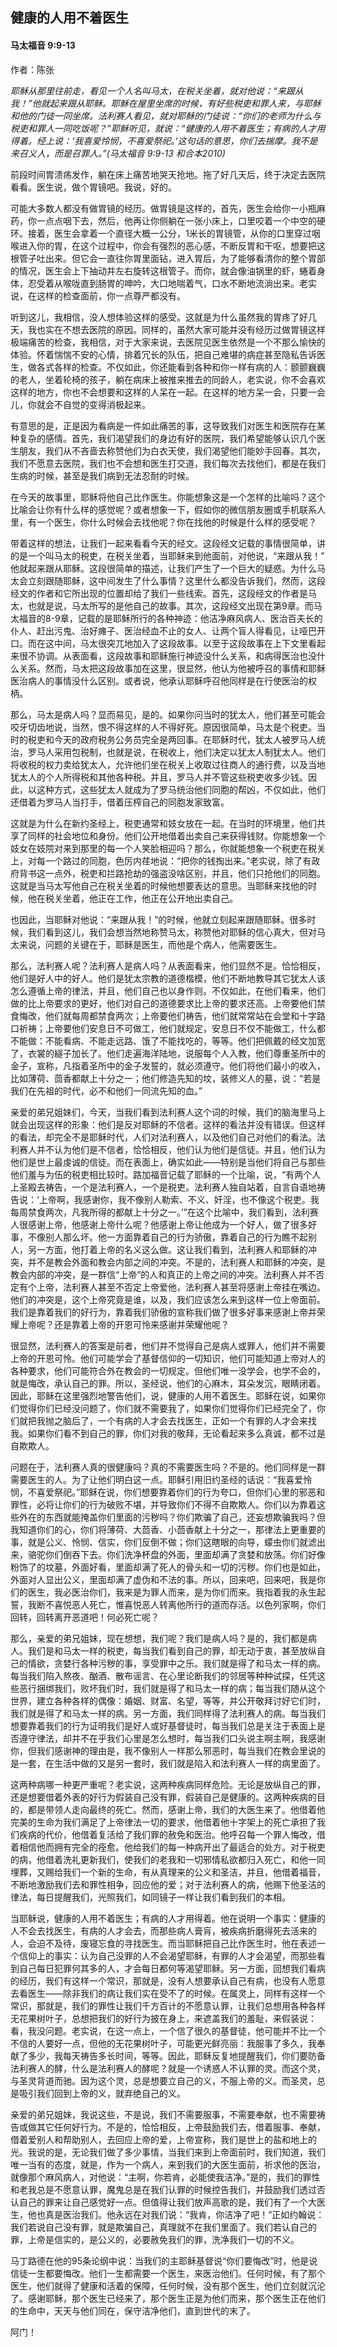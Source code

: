 ﻿## 健康的人用不着医生

#### 马太福音 9:9-13

作者：陈张

*耶稣从那里往前走，看见一个人名叫马太，在税关坐着，就对他说：“来跟从我！”他就起来跟从耶稣。耶稣在屋里坐席的时候，有好些税吏和罪人来，与耶稣和他的门徒一同坐席。法利赛人看见，就对耶稣的门徒说：“你们的老师为什么与税吏和罪人一同吃饭呢？”耶稣听见，就说：“健康的人用不着医生；有病的人才用得着。经上说：‘我喜爱怜悯，不喜爱祭祀。’这句话的意思，你们去揣摩。我不是来召义人，而是召罪人。”(马太福音 9:9-13 和合本2010)*

前段时间胃溃疡发作，躺在床上痛苦地哭天抢地。拖了好几天后，终于决定去医院看看。医生说，做个胃镜吧。我说，好的。

可能大多数人都没有做胃镜的经历。做胃镜是这样的，首先，医生会给你一小瓶麻药，你一点点咽下去，然后，他再让你侧躺在一张小床上，口里咬着一个中空的硬环。接着，医生会拿着一个直径大概一公分，1米长的胃镜管，从你的口里穿过咽喉进入你的胃，在这个过程中，你会有强烈的恶心感，不断反胃和干呕，想要把这根管子吐出来。但它会一直往你胃里面钻，进入胃后，为了能够看清你的整个胃部的情况，医生会上下抽动并左右旋转这根管子。而你，就会像油锅里的虾，蜷着身体，忍受着从喉咙直到肠胃的呻吟，大口地喘着气，口水不断地流淌出来。老实说，在这样的检查面前，你一点尊严都没有。

听到这儿，我相信，没人想体验这样的感受。这就是为什么虽然我的胃疼了好几天，我也实在不想去医院的原因。同样的，虽然大家可能并没有经历过做胃镜这样极端痛苦的检查，我相信，对于大家来说，去医院见医生依然是一个不那么愉快的体验。怀着惴惴不安的心情，排着冗长的队伍，把自己难堪的病症甚至隐私告诉医生，做各式各样的检查。不仅如此，你还能看到各种和你一样有病的人：颤颤巍巍的老人，坐着轮椅的孩子，躺在病床上被推来推去的同龄人，老实说，你不会喜欢这样的地方，你也不会想要和这样的人呆在一起。在这样的地方呆一会，只要一会儿，你就会不自觉的变得消极起来。

有意思的是，正是因为看病是一件如此痛苦的事，这导致我们对医生和医院存在某种复杂的感情。首先，我们渴望我们的身边有好的医院，我们希望能够认识几个医生朋友，我们从不吝啬去称赞他们为白衣天使，我们渴望他们能妙手回春。其次，我们不愿意去医院，我们也不会想和医生打交道，我们每次去找他们，都是在我们生病的时候，甚至是我们病到无法忍耐的时候。

在今天的故事里，耶稣将他自己比作医生。你能想象这是一个怎样的比喻吗？这个比喻会让你有什么样的感觉呢？或者想象一下，假如你的微信朋友圈或手机联系人里，有一个医生，你什么时候会去找他呢？你在找他的时候是什么样的感受呢？

带着这样的想法，让我们一起来看看今天的经文。这段经文记载的事情很简单，讲的是一个叫马太的税吏，在税关坐着，当耶稣来到他面前，对他说，“来跟从我！” 他就起来跟从耶稣。这段很简单的描述，让我们产生了一个巨大的疑惑。为什么马太会立刻跟随耶稣，这中间发生了什么事情？这里什么都没告诉我们，然而，这段经文的作者和它所出现的位置却给了我们一些线索。首先，这段经文的作者是马太，也就是说，马太所写的是他自己的故事。其次，这段经文出现在第9章。而马太福音的8-9章，记载的是耶稣所行的各种神迹：他洁净麻风病人、医治百夫长的仆人、赶出污鬼、治好瘫子、医治经血不止的女人、让两个盲人得看见，让哑巴开口。而在这中间，马太很突兀地加入了这段故事。以至于这段故事在上下文里看起来很不协调。从表面看，这段故事和耶稣施行神迹没什么关系，和病得医治也没什么关系。然而，马太把这段故事加在这里，很显然，他认为他被呼召的事情和耶稣医治病人的事情没什么区别。或者说，他承认耶稣呼召他同样是在行使医治的权柄。

那么，马太是病人吗？显而易见，是的。如果你问当时的犹太人，他们甚至可能会咬牙切齿地说，当然，恨不得这样的人不得好死。原因很简单，马太是个税吏。当时的税吏和今天的政府税务公务员完全是两回事。在耶稣时代，犹太人被罗马人统治，罗马人采用包税制，也就是说，在税收上，他们决定以犹太人制犹太人。他们将收税的权力卖给犹太人，允许他们坐在税关上收取过往商人的通行费，以及当地犹太人的个人所得税和其他各种税。并且，罗马人并不管这些税吏收多少钱。因此，以这种方式，这些犹太人就成为了罗马统治他们同胞的帮凶，不仅如此，他们还借着为罗马人当打手，借着压榨自己的同胞发家致富。

这就是为什么在新约圣经上，税吏通常和妓女放在一起。在当时的环境里，他们共享了同样的社会地位和身份。他们公开地借着出卖自己来获得钱财。你能想象一个妓女在妓院对来到那里的每一个人笑脸相迎吗？那么，你就能想象一个税吏在税关上，对每一个路过的同胞，色厉内荏地说：“把你的钱掏出来。”老实说，除了有政府背书这一点外，税吏和拦路抢劫的强盗没啥区别，并且，他们只抢他们的同胞。这就是当马太写他自己在税关坐着的时候他想要表达的意思。当耶稣来找他的时候，他在税关坐着，他正在工作，他正在公开地出卖自己。

也因此，当耶稣对他说：“来跟从我！”的时候，他就立刻起来跟随耶稣。很多时候，我们看到这儿，我们会想当然地称赞马太，称赞他对耶稣的信心真大，但对马太来说，问题的关键在于，耶稣是医生，而他是个病人，他需要医生。

那么，法利赛人呢？法利赛人是病人吗？从表面看来，他们显然不是。恰恰相反，他们是好人中的好人。他们是犹太宗教的道德楷模，他们不断地教导其它犹太人该怎么遵循上帝的律法，并且，他们自己也以身作则。不仅如此，在他们看来，他们做的比上帝要求的更好，他们对自己的道德要求比上帝的要求还高。上帝要他们禁食悔改，他们就每周都禁食两次；上帝要他们祷告，他们就常常站在会堂和十字路口祈祷；上帝要他们安息日不可做工，他们就规定，安息日不仅不能做工，什么都不能做：不能看病、不能走远路、饿了不能找吃的，等等。他们把佩戴的经文加宽了，衣裳的繸子加长了。他们走遍海洋陆地，说服每个人入教，他们尊重圣所中的金子，宣称，凡指着圣所中的金子发誓的，就必须遵守。他们将他们最小的收入，比如薄荷、茴香都献上十分之一；他们修造先知的坟，装修义人的墓，说：“若是我们在先祖的时代，必不和他们一同流先知的血。”

亲爱的弟兄姐妹们，今天，当我们看到法利赛人这个词的时候，我们的脑海里马上就会出现这样的形象：他们是反对耶稣的不信者。这样的看法并没有错误。但这样的看法，却完全不是耶稣时代，人们对法利赛人，以及他们自己对他们的看法。法利赛人并不认为他们是不信者，恰恰相反，他们认为他们是信徒。并且，他们认为他们是世上最虔诚的信徒。而在表面上，确实如此——特别是当他们将自己与那些他们羞与为伍的税吏相比较时。路加福音记载了耶稣的一个比喻，说，“有两个人上圣殿去祷告，一个是法利赛人，一个是税吏。法利赛人独自站着，自言自语地祷告说：‘上帝啊，我感谢你，我不像别人勒索、不义、奸淫，也不像这个税吏。我每周禁食两次，凡我所得的都献上十分之一。’”在这个比喻中，我们看到，法利赛人很感谢上帝，他感谢上帝什么呢？他感谢上帝让他成为一个好人，做了很多好事，不像别人那么坏。他一方面靠着自己的行为骄傲，靠着自己的行为瞧不起别人，另一方面，他打着上帝的名义这么做。这让我们看到，法利赛人和耶稣的冲突，并不是教会外面和教会内部之间的冲突。不是的，法利赛人和耶稣的冲突，是教会内部的冲突，是一群信“上帝”的人和真正的上帝之间的冲突。法利赛人并不否定有个上帝，法利赛人甚至不否定上帝爱他，法利赛人甚至将感谢上帝挂在嘴边。他们的冲突是，这个上帝究竟是谁，以及，我们应该怎么来到这样一位上帝面前。我们是靠着我们的好行为，靠着我们骄傲的宣称我们做了很多好事来感谢上帝并荣耀上帝呢？还是靠着上帝的开恩可怜来感谢并荣耀他呢？

很显然，法利赛人的答案是前者，他们并不觉得自己是病人或罪人，他们并不需要上帝的开恩可怜。他们可能学会了基督信仰的一切知识，他们可能知道上帝对人的各种要求，他们可能符合外在教会的一切规定。但他们唯一没学会，也学不会的，就是悔改，承认自己的罪。所以，圣经说，他们的心麻木，耳朵发沉，眼睛闭着。因此，耶稣在这里强烈地警告他们，说，健康的人用不着医生。耶稣在说，如果你们觉得你们已经没问题了，你们就不需要我了，如果你们觉得你们已经完全了，你们就把我抛之脑后了，一个有病的人才会去找医生，正如一个有罪的人才会来找我。如果你们看不到自己的罪，你们对我的敬拜，无论看起来多么真诚，都不过是自欺欺人。

问题在于，法利赛人真的很健康吗？真的不需要医生吗？不是的。他们同样是一群需要医生的人。为了让他们明白这一点。耶稣引用旧约圣经的话说：“我喜爱怜悯，不喜爱祭祀。”耶稣在说，你们想要靠着你们的行为夸口，但你们心里的邪恶和罪性，必将让你们的行为破败不堪，并导致你们不得不自欺欺人。你们以为靠着这些外在的东西就能掩盖你们里面的污秽吗？你们欺骗了自己，还妄想欺骗我吗？但我知道你们的心，你们将薄荷、大茴香、小茴香献上十分之一，那律法上更重要的事，就是公义、怜悯、信实，你们反倒不做；你们这瞎眼的向导，蠓虫你们就滤出来，骆驼你们倒吞下去。你们洗净杯盘的外面，里面却满了贪婪和放荡。你们好像粉饰了的坟墓，外面好看，里面却满了死人的骨头和一切的污秽。你们也是如此，外面对人显出公义，里面却满了虚伪和不法的事。所以，回来吧，回来吧，我是你们的医生，我必医治你们，我来是为罪人而来，是为你们而来。我指着我的永生起誓，我断不喜悦恶人死亡，惟喜悦恶人转离他所行的道而存活。以色列家啊，你们回转，回转离开恶道吧！何必死亡呢？

那么，亲爱的弟兄姐妹，现在想想，我们呢？我们是病人吗？是的，我们都是病人。我们是和马太一样的税吏，每当我们看到自己的罪，却无动于衷，甚至放纵自己的情欲，贪婪行各种污秽的事，享受罪中之乐。我们就是得了和马太一样的病。每当我们陷入熬夜、酗酒、散布谣言、在心里论断我们的邻居等种种试探，任凭这些恶行捆绑我们，败坏我们时，我们就是得了和马太一样的病；每当我们随从这个世界，建立各种各样的偶像：婚姻、财富、名望，等等，并公开敬拜讨好它们时，我们就是得了和马太一样的病。另一方面，我们同样得了法利赛人的病。每当我们想要靠着我们的行为证明我们是好人或好基督徒时，每当我们总是关注于表面上是否遵守律法，却并不在乎我们心里是怎么想时，每当我们口头说主啊主啊，我感谢你，但我们感谢神的理由是，我不像别人一样那么邪恶时，每当我们在教会里说的是一套，在生活中做的又是另一套时，我们就是陷入和法利赛人一样的病里面了。

这两种病哪一种更严重呢？老实说，这两种疾病同样危险。无论是放纵自己的罪，还是想要借着外表的好行为假装自己没有罪，假装自己是健康的。这两种疾病的目的，都是带领人走向最终的死亡。然而，感谢上帝，我们的大医生来了。他借着他完美的生命为我们满足了上帝律法一切的要求，他借着他十字架上的死亡承担了我们疾病的代价，他借着复活给了我们罪的赦免和医治。他呼召每一个罪人悔改，借着相信他而拥有完全的痊愈。他给我们的每一种病开出了最适合的处方。对于税吏的病，他借着洗礼更新我们，使我们的老我和一切邪情私欲都归入死亡，和他一同埋葬，又赐给我们一个新的生命，有从真理来的公义和圣洁，并且，他借着福音，不断地激励我们去和罪性相争，回应他的爱；对于法利赛人的病，他赐下他圣洁的律法，每日提醒我们，光照我们，如同镜子一样让我们看到我们的本相。

当耶稣说，健康的人用不着医生；有病的人才用得着。他在说明一个事实：健康的人不会去找医生，有病的人才会去，而那些病人膏肓，被疾病折磨得死去活来的人，会迫不及待，废寝忘食的寻找医生。而当耶稣把自己比作医生时，他在表述一个信仰上的事实：认为自己没罪的人不会渴望耶稣，有罪的人才会渴望，而那些看到自己每日犯罪何其多的人，才会每日都何等渴望耶稣。另一方面，回想我们看病的经历，我们有这样一个常识，那就是，没有人想要承认自己有病，也没有人愿意去看医生——除非我们的病让我们实在受不了的时候。在属灵上，同样有这样一个常识，那就是，我们的罪性让我们千方百计的不愿意认罪，让我们总想用各种各样无花果树叶子，总想把我们的好行为披在身上，来遮盖我们的羞耻，来假装说：看，我没问题。老实说，在这一点上，一个信了很久的基督徒，他可能并不比一个不信的人要好一点，但他的无花果树叶子，可能更光鲜亮丽：我服事了多久，我奉献了多少，我每天祷告多长时间，等等。因此，耶稣反复地提醒我们，你们要防备法利赛人的酵，什么是法利赛人的酵呢？就是一个诱惑人不认罪的灵。而这个灵，与圣灵背道而驰。因为这个灵，总是想要立自己的义，不服上帝的义。而圣灵，总是吸引我们回到上帝的义，就弃绝自己的义。

亲爱的弟兄姐妹，我说这些，不是说，我们不需要服事，不需要奉献，也不需要祷告或做其它任何好行为。不是的，恰恰相反，上帝鼓励我们去，借着服事、奉献，借着爱别人和帮助别人，去回应上帝的爱，上帝宣称，我们是世上的盐和地上的光。我说的是，无论我们做了多少事情，当我们来到上帝面前时，我们知道，我们唯一当有的态度，就是，作为一个病人，来到我们的大医生面前，祈求他的医治，就像那个麻风病人，对他说：“主啊，你若肯，必能使我洁净。”是的，我们的罪性和老我总是不愿意认罪，魔鬼总是在我们认罪的时候控告我们，并鼓励我们透过否认自己的罪来让自己感觉好一点。但值得让我们放声高歌的是，我们有了一个大医生，他也真是医治我们。他永远在对我们说：“我肯，你洁净了吧！”正如约翰说：我们若说自己没有罪，就是欺骗自己，真理就不在我们里面了。我们若认自己的罪，上帝是信实的，是公义的，必要赦免我们的罪，洗净我们一切的不义。

马丁路德在他的95条论纲中说：当我们的主耶稣基督说“你们要悔改”时，他是说信徒一生都要悔改。他们一生都需要一个医生，来医治他们。任何时候，有了那个医生，他们就得了健康和活着的保障，任何时候，没有那个医生，他们立刻就沉沦了。感谢耶稣，那个医生已经来了，那个医生正是为他们而来，那个医生正在他们的生命中，天天与他们同在，保守洁净他们，直到世代的末了。

阿门！

